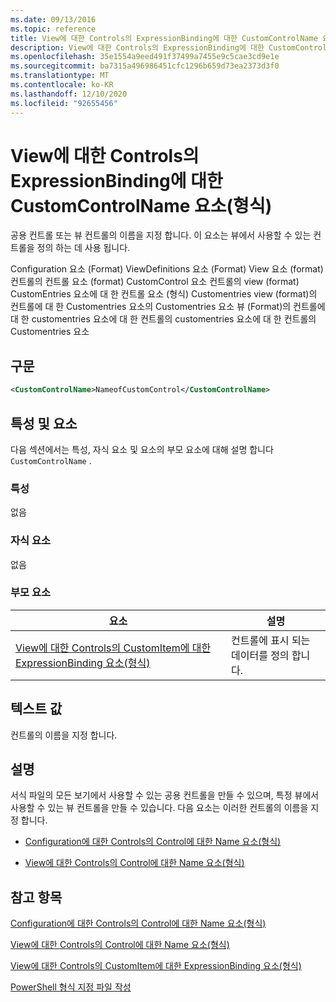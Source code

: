 ```yaml
---
ms.date: 09/13/2016
ms.topic: reference
title: View에 대한 Controls의 ExpressionBinding에 대한 CustomControlName 요소(형식)
description: View에 대한 Controls의 ExpressionBinding에 대한 CustomControlName 요소(형식)
ms.openlocfilehash: 35e1554a9eed491f37499a7455e9c5cae3cd9e1e
ms.sourcegitcommit: ba7315a496986451cfc1296b659d73ea2373d3f0
ms.translationtype: MT
ms.contentlocale: ko-KR
ms.lasthandoff: 12/10/2020
ms.locfileid: "92655456"
---
```

# <a name="customcontrolname-element-for-expressionbinding-for-controls-for-view-format"></a>View에 대한 Controls의 ExpressionBinding에 대한 CustomControlName 요소(형식)

공용 컨트롤 또는 뷰 컨트롤의 이름을 지정 합니다. 이 요소는 뷰에서 사용할 수 있는 컨트롤을 정의 하는 데 사용 됩니다.

Configuration 요소 (Format) ViewDefinitions 요소 (Format) View 요소 (format) 컨트롤의 컨트롤 요소 (format) CustomControl 요소 컨트롤의 view (format) CustomEntries 요소에 대 한 컨트롤 요소 (형식) Customentries view (format)의 컨트롤에 대 한 Customentries 요소의 Customentries 요소 뷰 (Format)의 컨트롤에 대 한 customentries 요소에 대 한 컨트롤의 customentries 요소에 대 한 컨트롤의 Customentries 요소

## <a name="syntax"></a>구문

```xml
<CustomControlName>NameofCustomControl</CustomControlName>
```

## <a name="attributes-and-elements"></a>특성 및 요소

다음 섹션에서는 특성, 자식 요소 및 요소의 부모 요소에 대해 설명 합니다 `CustomControlName` .

### <a name="attributes"></a>특성

없음

### <a name="child-elements"></a>자식 요소

없음

### <a name="parent-elements"></a>부모 요소

|요소|설명|
|-------------|-----------------|
|[View에 대한 Controls의 CustomItem에 대한 ExpressionBinding 요소(형식)](./expressionbinding-element-for-customitem-for-controls-for-view-format.md)|컨트롤에 표시 되는 데이터를 정의 합니다.|

## <a name="text-value"></a>텍스트 값

컨트롤의 이름을 지정 합니다.

## <a name="remarks"></a>설명

서식 파일의 모든 보기에서 사용할 수 있는 공용 컨트롤을 만들 수 있으며, 특정 뷰에서 사용할 수 있는 뷰 컨트롤을 만들 수 있습니다. 다음 요소는 이러한 컨트롤의 이름을 지정 합니다.

- [Configuration에 대한 Controls의 Control에 대한 Name 요소(형식)](./name-element-for-control-for-controls-for-configuration-format.md)

- [View에 대한 Controls의 Control에 대한 Name 요소(형식)](./name-element-for-control-for-controls-for-view-format.md)

## <a name="see-also"></a>참고 항목

[Configuration에 대한 Controls의 Control에 대한 Name 요소(형식)](./name-element-for-control-for-controls-for-configuration-format.md)

[View에 대한 Controls의 Control에 대한 Name 요소(형식)](./name-element-for-control-for-controls-for-view-format.md)

[View에 대한 Controls의 CustomItem에 대한 ExpressionBinding 요소(형식)](./expressionbinding-element-for-customitem-for-controls-for-view-format.md)

[PowerShell 형식 지정 파일 작성](./writing-a-powershell-formatting-file.md)
